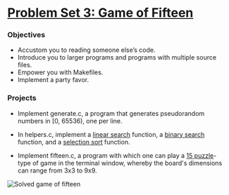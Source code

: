 # [Problem Set 3: Game of Fifteen](http://cdn.cs50.net/2016/x/psets/3/pset3/pset3.html)

### Objectives
- Accustom you to reading someone else’s code.
- Introduce you to larger programs and programs with multiple source files.
- Empower you with Makefiles.
- Implement a party favor.

### Projects
- Implement generate.c, a program that generates pseudorandom numbers in [0, 65536), one per line.
- In helpers.c, implement a [linear search](https://en.wikipedia.org/wiki/Linear_search) function, a [binary search](https://www.topcoder.com/community/data-science/data-science-tutorials/binary-search/) function, and a [selection sort](http://darcy.rsgc.on.ca/ACES/ICS3U/images/SelectionSortPladsen.gif) function.

- Implement fifteen.c, a program with which one can play a [15 puzzle](https://en.wikipedia.org/wiki/15_puzzle)-type of game in the terminal window, whereby the board's dimensions can range from 3x3 to 9x9.

![Solved game of fifteen](https://upload.wikimedia.org/wikipedia/commons/9/91/15-puzzle.svg)
